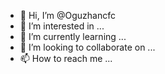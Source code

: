 - 👋 Hi, I’m @Oguzhancfc
- 👀 I’m interested in ...
- 🌱 I’m currently learning ...
- 💞️ I’m looking to collaborate on ...
- 📫 How to reach me ...

<!---
Oguzhancfc/Oguzhancfc is a ✨ special ✨ repository because its `README.md` (this file) appears on your GitHub profile.
You can click the Preview link to take a look at your changes.
--->
